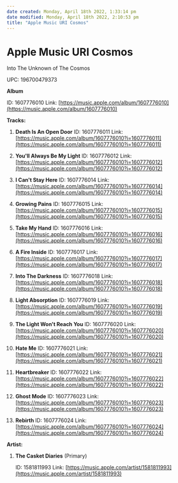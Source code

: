 ```yaml
---
date created: Monday, April 18th 2022, 1:33:14 pm
date modified: Monday, April 18th 2022, 2:10:53 pm
title: "Apple Music URI Cosmos"
---
```

# Apple Music URI Cosmos
Into The Unknown of The Cosmos

UPC: 196700479373

**Album**

ID: 1607776010
Link: [https://music.apple.com/album/1607776010](https://music.apple.com/album/1607776010)


**Tracks:**

1.  **Death Is An Open Door**
    ID: 1607776011
    Link: [https://music.apple.com/album/1607776010?i=1607776011](https://music.apple.com/album/1607776010?i=1607776011)


2.  **You'll Always Be My Light**
    ID: 1607776012
    Link: [https://music.apple.com/album/1607776010?i=1607776012](https://music.apple.com/album/1607776010?i=1607776012)


3.  **I Can't Stay Here**
    ID: 1607776014
    Link: [https://music.apple.com/album/1607776010?i=1607776014](https://music.apple.com/album/1607776010?i=1607776014)


4.  **Growing Pains**
    ID: 1607776015
    Link: [https://music.apple.com/album/1607776010?i=1607776015](https://music.apple.com/album/1607776010?i=1607776015)


5.  **Take My Hand**
    ID: 1607776016
    Link: [https://music.apple.com/album/1607776010?i=1607776016](https://music.apple.com/album/1607776010?i=1607776016)


6.  **A Fire Inside**
    ID: 1607776017
    Link: [https://music.apple.com/album/1607776010?i=1607776017](https://music.apple.com/album/1607776010?i=1607776017)


7.  **Into The Darkness**
    ID: 1607776018
    Link: [https://music.apple.com/album/1607776010?i=1607776018](https://music.apple.com/album/1607776010?i=1607776018)


8.  **Light Absorption**
    ID: 1607776019
    Link: [https://music.apple.com/album/1607776010?i=1607776019](https://music.apple.com/album/1607776010?i=1607776019)


9.  **The Light Won't Reach You**
    ID: 1607776020
    Link: [https://music.apple.com/album/1607776010?i=1607776020](https://music.apple.com/album/1607776010?i=1607776020)


10.  **Hate Me**
    ID: 1607776021
    Link: [https://music.apple.com/album/1607776010?i=1607776021](https://music.apple.com/album/1607776010?i=1607776021)


11.  **Heartbreaker**
    ID: 1607776022
    Link: [https://music.apple.com/album/1607776010?i=1607776022](https://music.apple.com/album/1607776010?i=1607776022)


12.  **Ghost Mode**
    ID: 1607776023
    Link: [https://music.apple.com/album/1607776010?i=1607776023](https://music.apple.com/album/1607776010?i=1607776023)


13.  **Rebirth**
    ID: 1607776024
    Link: [https://music.apple.com/album/1607776010?i=1607776024](https://music.apple.com/album/1607776010?i=1607776024)



**Artist:**

1.  **The Casket Diaries** (Primary)

    ID: 1581811993
    Link: [https://music.apple.com/artist/1581811993](https://music.apple.com/artist/1581811993)